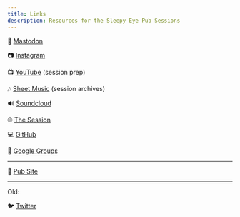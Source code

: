 ```yaml
---
title: Links
description: Resources for the Sleepy Eye Pub Sessions
---
```


🐘 [Mastodon](https://mastodon.art/@sleepyeyepubsessions)

📷 [Instagram](https://www.instagram.com/sleepyeyepubsessions/)

📺 [YouTube](https://www.youtube.com/channel/UC0FM-3hksyOe-8Gzkfqiwnw) (session prep)

🎶 [Sheet Music](https://drive.google.com/drive/folders/1TDPNDr1HNHdaxlG02ZyFlhB7uIa80-5y?usp=sharing) (session archives)

🔊 [Soundcloud](https://soundcloud.com/sleepyeye-pub-sessions/sets)

🌐 [The Session](https://thesession.org/sessions/7297)

💻 [GitHub](https://github.com/sleepyeye-pub-sessions)

👥 [Google Groups](https://groups.google.com/g/sleepy-eye-pub-sessions)

----

🍻 [Pub Site](https://www.sleepyeyebrewing.com/)

----

Old:

🐦 [Twitter](https://twitter.com/SleepyEyePubSsn)
